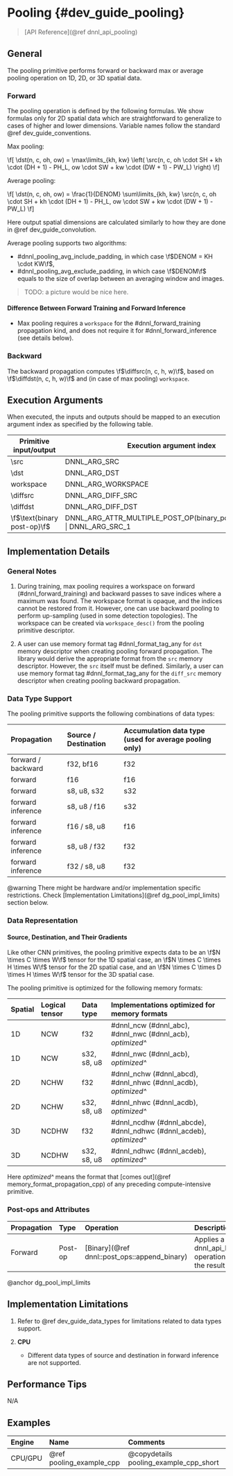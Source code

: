 Pooling {#dev_guide_pooling}
============================

>
> [API Reference](@ref dnnl_api_pooling)
>

## General

The pooling primitive performs forward or backward max or average pooling
operation on 1D, 2D, or 3D spatial data.

### Forward

The pooling operation is defined by the following formulas.
We show formulas only for 2D spatial data which are straightforward to
generalize to cases of higher and lower dimensions. Variable names follow the
standard @ref dev_guide_conventions.

Max pooling:

\f[
    \dst(n, c, oh, ow) =
        \max\limits_{kh, kw}
        \left(
            \src(n, c, oh \cdot SH + kh \cdot (DH + 1) - PH_L, ow \cdot SW + kw \cdot (DW + 1) - PW_L)
        \right)
\f]

Average pooling:

\f[
    \dst(n, c, oh, ow) =
        \frac{1}{DENOM}
        \sum\limits_{kh, kw}
            \src(n, c, oh \cdot SH + kh \cdot (DH + 1) - PH_L, ow \cdot SW + kw \cdot (DW + 1) - PW_L)
\f]

Here output spatial dimensions are calculated similarly to how they are done in
@ref dev_guide_convolution.

Average pooling supports two algorithms:
- #dnnl_pooling_avg_include_padding, in which case \f$DENOM = KH \cdot KW\f$,
- #dnnl_pooling_avg_exclude_padding, in which case \f$DENOM\f$ equals to the
  size of overlap between an averaging window and images.

> TODO: a picture would be nice here.

#### Difference Between Forward Training and Forward Inference

- Max pooling requires a `workspace` for the #dnnl_forward_training propagation
  kind, and does not require it for #dnnl_forward_inference (see details below).

### Backward

The backward propagation computes \f$\diffsrc(n, c, h,
w)\f$, based on \f$\diffdst(n, c, h, w)\f$ and (in
case of max pooling) `workspace`.

## Execution Arguments
When executed, the inputs and outputs should be mapped to an execution
argument index as specified by the following table.

| Primitive input/output      | Execution argument index                                                  |
| ---                         | ---                                                                       |
| \src                        | DNNL_ARG_SRC                                                              |
| \dst                        | DNNL_ARG_DST                                                              |
| workspace                   | DNNL_ARG_WORKSPACE                                                        |
| \diffsrc                    | DNNL_ARG_DIFF_SRC                                                         |
| \diffdst                    | DNNL_ARG_DIFF_DST                                                         |
| \f$\text{binary post-op}\f$ | DNNL_ARG_ATTR_MULTIPLE_POST_OP(binary_post_op_position) \| DNNL_ARG_SRC_1 |

## Implementation Details

### General Notes

1. During training, max pooling requires a workspace on forward
   (#dnnl_forward_training) and backward passes to save indices where a maximum
   was found. The workspace format is opaque, and the indices cannot be restored
   from it. However, one can use backward pooling to perform up-sampling (used
   in some detection topologies). The workspace can be created via
   `workspace_desc()` from the pooling primitive descriptor.

2. A user can use memory format tag #dnnl_format_tag_any for `dst` memory
   descriptor when creating pooling forward propagation. The library would
   derive the appropriate format from the `src` memory descriptor. However,
   the `src` itself must be defined. Similarly, a user can use memory format tag
   #dnnl_format_tag_any for the `diff_src` memory descriptor when creating
   pooling backward propagation.

### Data Type Support

The pooling primitive supports the following combinations of data types:

| Propagation        | Source / Destination | Accumulation data type (used for average pooling only)
| :--                | :--                  | :--
| forward / backward | f32, bf16            | f32
| forward            | f16                  | f16
| forward            | s8, u8, s32          | s32
| forward inference  | s8, u8 / f16         | s32
| forward inference  | f16 / s8, u8         | f16
| forward inference  | s8, u8 / f32         | f32
| forward inference  | f32 / s8, u8         | f32

@warning
    There might be hardware and/or implementation specific restrictions.
    Check [Implementation Limitations](@ref dg_pool_impl_limits) section below.

### Data Representation

#### Source, Destination, and Their Gradients

Like other CNN primitives, the pooling primitive expects data to be
an \f$N \times C \times W\f$ tensor for the 1D spatial case,
an \f$N \times C \times H \times W\f$ tensor for the 2D spatial case, and
an \f$N \times C \times D \times H \times W\f$ tensor for the 3D spatial case.

The pooling primitive is optimized for the following memory formats:

| Spatial | Logical tensor | Data type   | Implementations optimized for memory formats                       |
| :--     | :--            | :--         | :--                                                                |
| 1D      | NCW            | f32         | #dnnl_ncw (#dnnl_abc), #dnnl_nwc (#dnnl_acb), *optimized^*         |
| 1D      | NCW            | s32, s8, u8 | #dnnl_nwc (#dnnl_acb), *optimized^*                                |
| 2D      | NCHW           | f32         | #dnnl_nchw (#dnnl_abcd), #dnnl_nhwc (#dnnl_acdb), *optimized^*     |
| 2D      | NCHW           | s32, s8, u8 | #dnnl_nhwc (#dnnl_acdb), *optimized^*                              |
| 3D      | NCDHW          | f32         | #dnnl_ncdhw (#dnnl_abcde), #dnnl_ndhwc (#dnnl_acdeb), *optimized^* |
| 3D      | NCDHW          | s32, s8, u8 | #dnnl_ndhwc (#dnnl_acdeb), *optimized^*                            |

Here *optimized^* means the format that
[comes out](@ref memory_format_propagation_cpp)
of any preceding compute-intensive primitive.

### Post-ops and Attributes

| Propagation | Type    | Operation                                    | Description                                            | Restrictions                        |
| :--         | :--     | :--                                          | :--                                                    | :--                                 |
| Forward     | Post-op | [Binary](@ref dnnl::post_ops::append_binary) | Applies a @ref dnnl_api_binary operation to the result | General binary post-op restrictions |

@anchor dg_pool_impl_limits
## Implementation Limitations

1. Refer to @ref dev_guide_data_types for limitations related to data types
   support.

2. **CPU**
    - Different data types of source and destination in forward inference
      are not supported.

## Performance Tips

N/A

## Examples

| Engine  | Name                     | Comments
| :--     | :--                      | :--
| CPU/GPU | @ref pooling_example_cpp | @copydetails pooling_example_cpp_short
